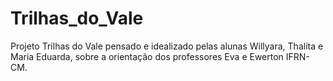 # Trilhas_do_Vale
Projeto Trilhas do Vale pensado e idealizado pelas alunas Willyara, Thalita e Maria Eduarda, sobre a orientação dos professores Eva e Ewerton IFRN-CM.
